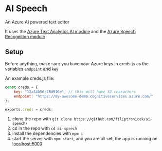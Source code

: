 # AI Speech
 An Azure AI powered text editor

It uses the [Azure Text Analytics AI module](https://azure.microsoft.com/en-us/services/cognitive-services/text-analytics/) and the [Azure Speech Recognition module](https://docs.microsoft.com/en-us/azure/cognitive-services/speech-service/quickstarts/speech-to-text-from-microphone?tabs=dotnet%2Cx-android%2Clinux%2Cjava-runtime%2Cwindowsinstall&pivots=programmer-tool-spx)

## Setup
Before anything, make sure you have your Azure keys in creds.js as the variables ```endpoint``` and ```key```

An example creds.js file:
```js
const creds = {
    key: "12a34b56c78d910e", // this will have 32 characters
    endpoint: "https://my-awesome-demo.cognitiveservices.azure.com/"
};

exports.creds = creds;
```

1. clone the repo with ```git clone https://github.com/filiptronicek/ai-speech/```
2. cd in the repo with ```cd ai-speech``` 
3. install the dependencies with ```npm i```
4. start the server with ```npm start```, and you are all set, the app is running on [localhost:5000](http://localhost:5000)